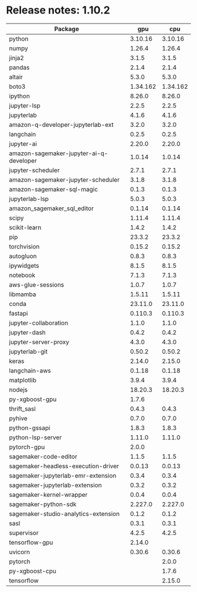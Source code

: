 # Release notes: 1.10.2

Package | gpu| cpu
---|---|---
python|3.10.16|3.10.16
numpy|1.26.4|1.26.4
jinja2|3.1.5|3.1.5
pandas|2.1.4|2.1.4
altair|5.3.0|5.3.0
boto3|1.34.162|1.34.162
ipython|8.26.0|8.26.0
jupyter-lsp|2.2.5|2.2.5
jupyterlab|4.1.6|4.1.6
amazon-q-developer-jupyterlab-ext|3.2.0|3.2.0
langchain|0.2.5|0.2.5
jupyter-ai|2.20.0|2.20.0
amazon-sagemaker-jupyter-ai-q-developer|1.0.14|1.0.14
jupyter-scheduler|2.7.1|2.7.1
amazon-sagemaker-jupyter-scheduler|3.1.8|3.1.8
amazon-sagemaker-sql-magic|0.1.3|0.1.3
jupyterlab-lsp|5.0.3|5.0.3
amazon_sagemaker_sql_editor|0.1.14|0.1.14
scipy|1.11.4|1.11.4
scikit-learn|1.4.2|1.4.2
pip|23.3.2|23.3.2
torchvision|0.15.2|0.15.2
autogluon|0.8.3|0.8.3
ipywidgets|8.1.5|8.1.5
notebook|7.1.3|7.1.3
aws-glue-sessions|1.0.7|1.0.7
libmamba|1.5.11|1.5.11
conda|23.11.0|23.11.0
fastapi|0.110.3|0.110.3
jupyter-collaboration|1.1.0|1.1.0
jupyter-dash|0.4.2|0.4.2
jupyter-server-proxy|4.3.0|4.3.0
jupyterlab-git|0.50.2|0.50.2
keras|2.14.0|2.15.0
langchain-aws|0.1.18|0.1.18
matplotlib|3.9.4|3.9.4
nodejs|18.20.3|18.20.3
py-xgboost-gpu|1.7.6| 
thrift_sasl|0.4.3|0.4.3
pyhive|0.7.0|0.7.0
python-gssapi|1.8.3|1.8.3
python-lsp-server|1.11.0|1.11.0
pytorch-gpu|2.0.0| 
sagemaker-code-editor|1.1.5|1.1.5
sagemaker-headless-execution-driver|0.0.13|0.0.13
sagemaker-jupyterlab-emr-extension|0.3.4|0.3.4
sagemaker-jupyterlab-extension|0.3.2|0.3.2
sagemaker-kernel-wrapper|0.0.4|0.0.4
sagemaker-python-sdk|2.227.0|2.227.0
sagemaker-studio-analytics-extension|0.1.2|0.1.2
sasl|0.3.1|0.3.1
supervisor|4.2.5|4.2.5
tensorflow-gpu|2.14.0| 
uvicorn|0.30.6|0.30.6
pytorch| |2.0.0
py-xgboost-cpu| |1.7.6
tensorflow| |2.15.0
